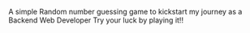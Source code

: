 A simple Random number guessing game to kickstart my journey as a Backend Web Developer 
Try your luck by playing it!!
